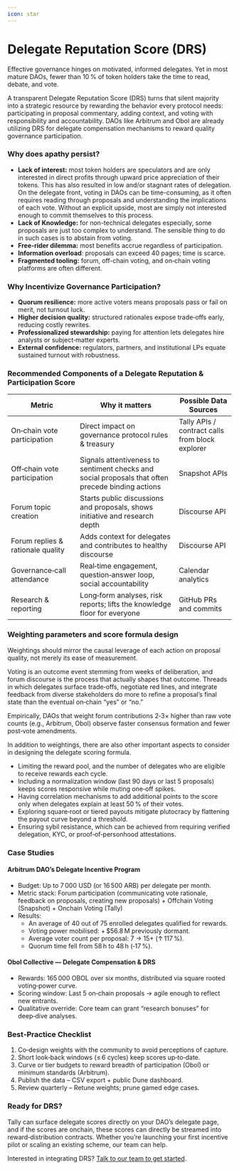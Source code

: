 ```yaml
---
icon: star
---
```


# Delegate Reputation Score (DRS)

Effective governance hinges on motivated, informed delegates. Yet in most mature DAOs, fewer than 10 % of token holders take the time to read, debate, and vote.&#x20;

A transparent Delegate Reputation Score (DRS) turns that silent majority into a strategic resource by rewarding the behavior every protocol needs: participating in proposal commentary, adding context, and voting with responsibility and accountability. DAOs like Arbitrum and Obol are already utilizing DRS for delegate compensation mechanisms to reward quality governance participation.

### Why does apathy persist?

* **Lack of interest:** most token holders are speculators and are only interested in direct profits through upward price appreciation of their tokens. This has also resulted in low and/or stagnant rates of delegation. On the delegate front, voting in DAOs can be time-consuming, as it often requires reading through proposals and understanding the implications of each vote. Without an explicit upside, most are simply not interested enough to commit themselves to this process.
* **Lack of Knowledge:** for non-technical delegates especially, some proposals are just too complex to understand. The sensible thing to do in such cases is to abstain from voting.
* **Free‑rider dilemma:** most benefits accrue regardless of participation.
* **Information overload**: proposals can exceed 40 pages; time is scarce.
* **Fragmented tooling:** forum, off-chain voting, and on‑chain voting platforms are often different.

### Why Incentivize Governance Participation?

* **Quorum resilience:** more active voters means proposals pass or fail on merit, not turnout luck.
* **Higher decision quality:** structured rationales expose trade‑offs early, reducing costly rewrites.
* **Professionalized stewardship:** paying for attention lets delegates hire analysts or subject‑matter experts.
* **External confidence:** regulators, partners, and institutional LPs equate sustained turnout with robustness.

### Recommended Components of a Delegate Reputation & Participation Score

| Metric                            | Why it matters                                                                                    | Possible Data Sources                           |
| --------------------------------- | ------------------------------------------------------------------------------------------------- | ----------------------------------------------- |
| On‑chain vote participation       | Direct impact on governance protocol rules & treasury                                             | Tally APIs / contract calls from block explorer |
| Off‑chain vote participation      | Signals attentiveness to sentiment checks and social proposals that often precede binding actions | Snapshot APIs                                   |
| Forum topic creation              | Starts public discussions and proposals, shows initiative and research depth                      | Discourse API                                   |
| Forum replies & rationale quality | Adds context for delegates and contributes to healthy discourse                                   | Discourse API                                   |
| Governance‑call attendance        | Real‑time engagement, question‑answer loop, social accountability                                 | Calendar analytics                              |
| Research & reporting              | Long‑form analyses, risk reports; lifts the knowledge floor for everyone                          | GitHub PRs and commits                          |

### Weighting parameters and score formula design

Weightings should mirror the causal leverage of each action on proposal quality, not merely its ease of measurement.&#x20;

Voting is an outcome event stemming from weeks of deliberation, and forum discourse is the process that actually shapes that outcome. Threads in which delegates surface trade‑offs, negotiate red lines, and integrate feedback from diverse stakeholders do more to refine a proposal’s final state than the eventual on‑chain “yes” or “no.”&#x20;

Empirically, DAOs that weight forum contributions 2‑3× higher than raw vote counts (e.g., Arbitrum, Obol) observe faster consensus formation and fewer post‑vote amendments.&#x20;

In addition to weightings, there are also other important aspects to consider in designing the delegate scoring formula.

* Limiting the reward pool, and the number of delegates who are eligible to receive rewards each cycle.
* Including a normalization window (last 90 days or last 5 proposals) keeps scores responsive while muting one‑off spikes.
* Having correlation mechanisms to add additional points to the score only when delegates explain at least 50 % of their votes.
* Exploring square‑root or tiered payouts mitigate plutocracy by flattening the payout curve beyond a threshold.
* Ensuring sybil resistance, which can be achieved from requiring verified delegation, KYC, or proof‑of‑personhood attestations.

### Case Studies

#### Arbitrum DAO’s Delegate Incentive Program

* Budget: Up to 7 000 USD (or 16 500 ARB) per delegate per month.
* Metric stack: Forum participation (communicating vote rationale, feedback on proposals, creating new proposals) + Offchain Voting (Snapshot) + Onchain Voting (Tally)
* Results:
  * An average of 40 out of 75 enrolled delegates qualified for rewards.
  * Voting power mobilised: + $56.8 M previously dormant.
  * Average voter count per proposal: 7 → 15+ (↑ 117 %).
  * Quorum time fell from 58 h to 48 h (‑17 %).

#### Obol Collective — Delegate Compensation & DRS

* Rewards: 165 000 OBOL over six months, distributed via square rooted voting‑power curve.
* Scoring window: Last 5 on‑chain proposals → agile enough to reflect new entrants.
* Qualitative override: Core team can grant “research bonuses” for deep‑dive analyses.

### Best‑Practice Checklist

1. Co‑design weights with the community to avoid perceptions of capture.
2. Short look‑back windows (≤ 6 cycles) keep scores up‑to‑date.
3. Curve or tier budgets to reward breadth of participation (Obol) or minimum standards (Arbitrum).
4. Publish the data – CSV export + public Dune dashboard.
5. Review quarterly – Retune weights; prune gamed edge cases.

### Ready for DRS?&#x20;

Tally can surface delegate scores directly on your DAO’s delegate page, and if the scores are onchain, these scores can directly be streamed into reward‑distribution contracts. Whether you’re launching your first incentive pilot or scaling an existing scheme, our team can help.

Interested in integrating DRS? [Talk to our team to get started](http://tally.xyz/contact).
